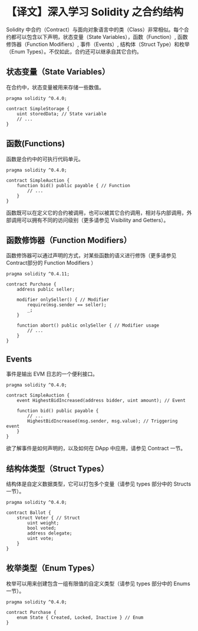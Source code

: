 # 【译文】深入学习 Solidity 之合约结构

Solidity 中合约（Contract）与面向对象语言中的类（Class）非常相似。每个合约都可以包含以下声明，状态变量（State Variables），函数（Function）, 函数修饰器（Function Modifiers）, 事件（Events）, 结构体（Struct Type）和枚举（Enum Types）。不仅如此，合约还可以继承自其它合约。

## 状态变量（State Variables）

在合约中，状态变量被用来存储一些数值。

``` Solidity
pragma solidity ^0.4.0;

contract SimpleStorage {
    uint storedData; // State variable
    // ...
}

```

## 函数(Functions)

函数是合约中的可执行代码单元。

``` Solidity
pragma solidity ^0.4.0;

contract SimpleAuction {
    function bid() public payable { // Function
        // ...
    }
}
```

函数既可以在定义它的合约被调用，也可以被其它合约调用，相对与内部调用，外部调用可以拥有不同的访问级别（更多请参见 Visibility and Getters）。

## 函数修饰器（Function Modifiers）

函数修饰器可以通过声明的方式，对某些函数的语义进行修饰（更多请参见 Contract部分的 Function Modifiers ）

``` Solidity
pragma solidity ^0.4.11;

contract Purchase {
    address public seller;

    modifier onlySeller() { // Modifier
        require(msg.sender == seller);
        _;
    }

    function abort() public onlySeller { // Modifier usage
        // ...
    }
}
```

## Events

事件是输出 EVM 日志的一个便利接口。

``` Solidity
pragma solidity ^0.4.0;

contract SimpleAuction {
    event HighestBidIncreased(address bidder, uint amount); // Event

    function bid() public payable {
        // ...
        HighestBidIncreased(msg.sender, msg.value); // Triggering event
    }
}
```

欲了解事件是如何声明的，以及如何在 DApp 中应用，请参见 Contract 一节。

## 结构体类型（Struct Types）

结构体是自定义数据类型，它可以打包多个变量（请参见 types 部分中的 Structs一节）。

``` Solidity
pragma solidity ^0.4.0;

contract Ballot {
    struct Voter { // Struct
        uint weight;
        bool voted;
        address delegate;
        uint vote;
    }
}
```

## 枚举类型（Enum Types）

枚举可以用来创建包含一组有限值的自定义类型（请参见 types 部分中的 Enums 一节）。

``` Solidity
pragma solidity ^0.4.0;

contract Purchase {
    enum State { Created, Locked, Inactive } // Enum
}

```

